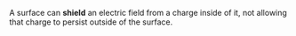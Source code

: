 A surface can **shield** an electric field from a charge inside of it, not allowing that charge to persist outside of the surface.
